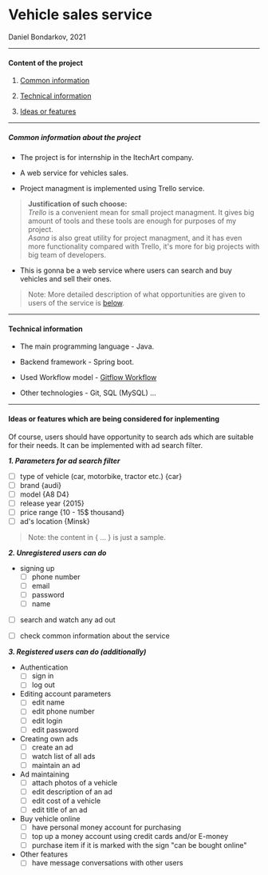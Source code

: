 
# Vehicle sales service

Daniel Bondarkov, 2021

***

#### Content of the project

1. [Common information](#common-info)

2. [Technical information](#tech-info)

3. [Ideas or features](#features)

***

<a id="common-info"></a>

##### Common information about the project

* The project is for internship in the ItechArt company.  

* A web service for vehicles sales.  

* Project managment is implemented using Trello service.

> **Justification of such choose:**  
> *Trello* is a convenient mean for small project managment. It gives big amount of tools and these tools are enough for purposes of my project.  
> *Asana* is also great utility for project managment, and it has even more functionality compared with Trello, it's more for big projects with big team of developers. 

* This is gonna be a web service where users can search and buy vehicles and sell their ones.  

> Note: More detailed description of what opportunities are given to users of the service is [below](#features).


***

<a id="tech-info"></a>

#### Technical information  

* The main programming language - Java. 

* Backend framework - Spring boot.  

* Used Workflow model - [Gitflow Workflow][1]

* Other technologies - Git, SQL (MySQL) ...

[1]: <https://www.atlassian.com/git/tutorials/comparing-workflows/gitflow-workflow> "Gitflow model"


***

<a id="features"></a>

#### Ideas or features which are being considered for inplementing

Of course, users should have opportunity to search ads which are suitable for their needs. It can be implemented with ad search filter.  


***1. Parameters for ad search filter***

- [ ] type of vehicle (car, motorbike, tractor etc.) {car}
- [ ] brand {audi}
- [ ] model {A8 D4}
- [ ] release year {2015}
- [ ] price range {10 - 15$ thousand}
- [ ] ad's location {Minsk}

> Note: the content in { ... } is just a sample.

***2. Unregistered users can do***

* signing up
    - [ ] phone number
    - [ ] email
    - [ ] password
    - [ ] name
- [ ] search and watch any ad out
- [ ] check common information about the service  


***3. Registered users can do (additionally)***

* Authentication
    - [ ] sign in
    - [ ] log out

* Editing account parameters
    - [ ] edit name
    - [ ] edit phone number
    - [ ] edit login
    - [ ] edit password
    
* Creating own ads
    - [ ] create an ad
    - [ ] watch list of all ads
    - [ ] maintain an ad

* Ad maintaining
    - [ ] attach photos of a vehicle
    - [ ] edit description of an ad
    - [ ] edit cost of a vehicle
    - [ ] edit title of an ad

* Buy vehicle online 
    - [ ] have personal money account for purchasing
    - [ ] top up a money account using credit cards and/or E-money
    - [ ] purchase item if it is marked with the sign "can be bought online"

* Other features
    - [ ] have message conversations with other users